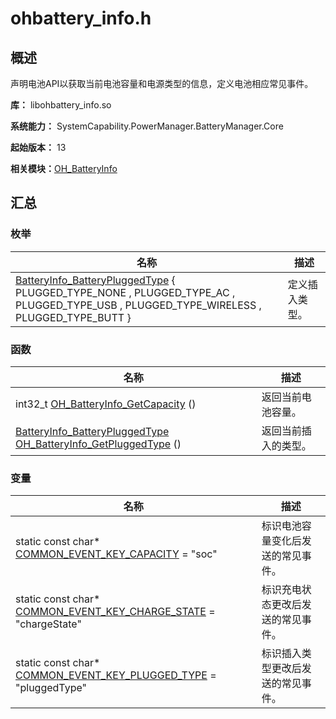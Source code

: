 # ohbattery_info.h


## 概述

声明电池API以获取当前电池容量和电源类型的信息，定义电池相应常见事件。

**库：** libohbattery_info.so

**系统能力：** SystemCapability.PowerManager.BatteryManager.Core

**起始版本：** 13

**相关模块：**[OH_BatteryInfo](oh__batteryinfo.md)


## 汇总


### 枚举

| 名称 | 描述 | 
| -------- | -------- |
| [BatteryInfo_BatteryPluggedType](oh__batteryinfo.md#batteryinfo_batterypluggedtype) {<br/>PLUGGED_TYPE_NONE , PLUGGED_TYPE_AC , PLUGGED_TYPE_USB , PLUGGED_TYPE_WIRELESS , PLUGGED_TYPE_BUTT } | 定义插入类型。 | 


### 函数

| 名称 | 描述 | 
| -------- | -------- |
| int32_t [OH_BatteryInfo_GetCapacity](oh__batteryinfo.md#oh_batteryinfo_getcapacity) () | 返回当前电池容量。 | 
| [BatteryInfo_BatteryPluggedType](oh__batteryinfo.md#batteryinfo_batterypluggedtype) [OH_BatteryInfo_GetPluggedType](oh__batteryinfo.md#oh_batteryinfo_getpluggedtype) () | 返回当前插入的类型。 | 


### 变量

| 名称 | 描述 | 
| -------- | -------- |
| static const char\* [COMMON_EVENT_KEY_CAPACITY](oh__batteryinfo.md#common_event_key_capacity) = "soc" | 标识电池容量变化后发送的常见事件。 | 
| static const char\* [COMMON_EVENT_KEY_CHARGE_STATE](oh__batteryinfo.md#common_event_key_charge_state) = "chargeState" | 标识充电状态更改后发送的常见事件。 | 
| static const char\* [COMMON_EVENT_KEY_PLUGGED_TYPE](oh__batteryinfo.md#common_event_key_plugged_type) = "pluggedType" | 标识插入类型更改后发送的常见事件。 | 
